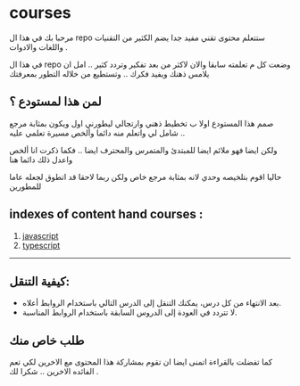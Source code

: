# courses


مرحبا بك في هذا ال repo ستتعلم محتوى تقني مفيد جدا يضم الكثير من التقنيات واللغات والادوات .

في هذا ال repo وضعت كل م تعلمته سابقا والان لاكثر من بعد تفكير وتردد كثير .. امل ان يلامس ذهنك ويفيد فكرك .. وتستطيع من خلاله التطور بمعرفتك

## لمن هذا لمستودع ؟    
صمم هذا المستودع اولا ب تخطيط ذهني وارتجالي ليطورني اول ويكون بمثابة مرجع شامل لي واتعلم منه دائما وألخص مسيرة تعلمي عليه  ..

ولكن ايضا فهو ملائم ايضا للمبتدئ والمتمرس والمحترف ايضا .. فكما ذكرت انا ألخص واعدل ذلك دائما هنا 

حاليا اقوم بتلخيصه وحدي لانه بمثابة مرجع خاص ولكن ربما لاحقا قد اتطوق لجعله عاما للمطورين 


## indexes of content hand courses :
1. [javascript](./javaScript/inroduction.md)
2. [typescript](./TypeScript/introduction.md)

---
## كيفية التنقل:
- بعد الانتهاء من كل درس، يمكنك التنقل إلى الدرس التالي باستخدام الروابط أعلاه.
- لا تتردد في العودة إلى الدروس السابقة باستخدام الروابط المناسبة.


## طلب خاص منك

كما تفضلت بالقراءة اتمنى ايضا ان تقوم بمشاركة هذا المحتوى مع الاخرين لكي تعم الفائده الاخرين ..
شكرا لك .



